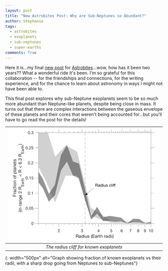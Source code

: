 ```yaml
---
layout: post
title: "New Astrobites Post: Why are Sub-Neptunes so Abundant?"
author: Stephanie
tags:
  - astrobites
  - exoplanets
  - sub-neptunes
  - super-earths
comments: True
---
```


Here it is...my final [new post]() for [Astrobites]()...wow, how has it been two years?? What a wonderful ride it's been. I'm so grateful for this collaboration -- for the friendships and connections, for the writing experience, and for the chance to learn about astronomy in ways I might not have been able to.<!--more-->

This final post explores why sub-Neptune exoplanets seem to be so much more abundant than Neptune-like planets, despite being close in mass. It turns out that there are complex interactions between the gaseous envelope of these planets and their cores that weren't being accounted for...but you'll have to go read the post for the details!

| ![radius_cliff] |
|:--:|
|*The radius cliff for known exoplanets*|

[radius_cliff]: /img/radius_cliff.png
{: width="500px" alt="Graph showing fraction of known exoplanets vs their radii, with a sharp drop going from Neptunes to sub-Neptunes"}

